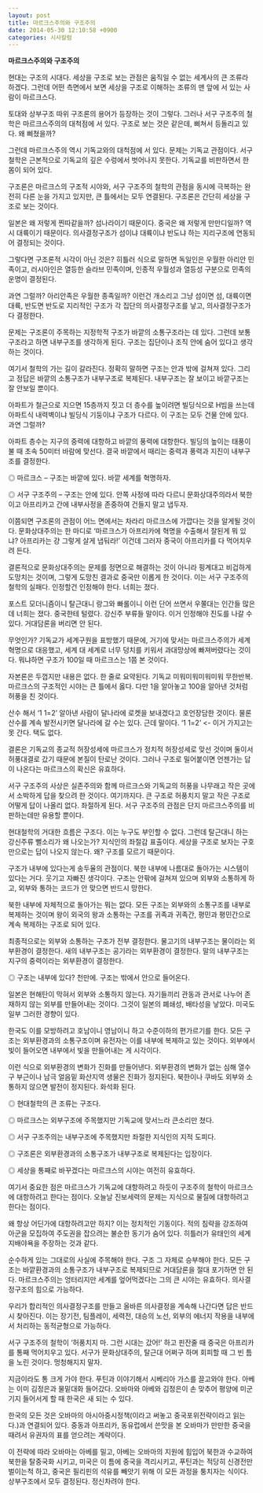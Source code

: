 ```yaml
---
layout: post
title: 마르크스주의와 구조주의
date: 2014-05-30 12:10:58 +0900
categories: 시사칼럼
---
```

**마르크스주의와 구조주의** 

  


현대는 구조의 시대다. 세상을 구조로 보는 관점은 움직일 수 없는 세계사의 큰 조류라 하겠다. 그런데 어떤 측면에서 보면 세상을 구조로 이해하는 조류의 맨 앞에 서 있는 사람이 마르크스다. 

  


토대와 상부구조 따위 구조론의 용어가 등장하는 것이 그렇다. 그러나 서구 구조주의 철학은 마르크스주의의 대척점에 서 있다. 구조로 보는 것은 같은데, 삐쳐서 등돌리고 있다. 왜 삐쳤을까? 

  


그런데 마르크스주의 역시 기독교와의 대척점에 서 있다. 문제는 기독교 관점이다. 서구철학은 근본적으로 기독교의 깊은 수렁에서 벗어나지 못한다. 기독교를 비판하면서 한 몸이 되어 있다. 

  


구조론은 마르크스의 구조적 시야와, 서구 구조주의 철학의 관점을 동시에 극복하는 완전히 다른 눈을 가지고 있지만, 큰 틀에서는 모두 연결된다. 구조론은 간단히 세상을 구조로 보는 것이다. 

  


일본은 왜 저렇게 찐따같을까? 섬나라이기 때문이다. 중국은 왜 저렇게 만만디일까? 역시 대륙이기 때문이다. 의사결정구조가 섬이냐 대륙이냐 반도냐 하는 지리구조에 연동되어 결정되는 것이다.

  


그렇다면 구조론적 시각이 아닌 것은? 히틀러 식으로 말하면 독일인은 우월한 아리안 민족이고, 러시아인은 열등한 슬라브 민족이며, 인종적 우월성과 열등성 구분으로 민족의 운명이 결정된다.

  


과연 그럴까? 아리안족은 우월한 종족일까? 이런건 개소리고 그냥 섬이면 섬, 대륙이면 대륙, 반도면 반도로 지리적인 구조가 각 집단의 의사결정구조를 낳고, 의사결정구조가 다 결정한다.

  


문제는 구조론이 주목하는 지정학적 구조가 바깥의 소통구조라는 데 있다. 그런데 보통 구조라고 하면 내부구조를 생각하게 된다. 구조는 집단이나 조직 안에 숨어 있다고 생각하는 것이다. 

  


여기서 철학의 가는 길이 갈라진다. 정확히 말하면 구조는 안과 밖에 걸쳐져 있다. 그리고 정답은 바깥의 소통구조가 내부구조로 복제된다. 내부구조는 잘 보이고 바깥구조는 잘 안보일 뿐이다.

  


아파트가 철근으로 지으면 15층까지 짓고 더 층수를 높이려면 빌딩식으로 H빔을 쓰는데 아파트식 내력벽이냐 빌딩식 기둥이냐 구조가 다르다. 이 구조는 모두 건물 안에 있다. 과연 그럴까?

  


아파트 층수는 지구의 중력에 대항하고 바깥의 풍력에 대항한다. 빌딩의 높이는 태풍이 불 때 초속 50미터 바람에 맞선다. 결국 바깥에서 때리는 중력과 풍력과 지진이 내부구조를 결정한다.

  


◎ 마르크스 – 구조는 바깥에 있다. 바깥 세계를 혁명하자.

◎ 서구 구조주의 – 구조는 안에 있다. 안쪽 사정에 따라 다르니 문화상대주의라서 북한이고 아프리카고 간에 내부사정을 존중하여 건들지 말고 냅두자. 

  


이쯤되면 구조론의 관점이 어느 면에서는 차라리 마르크스에 가깝다는 것을 알게될 것이다. 문화상대주의는 한 마디로 ‘마르크스가 아프리카에 혁명을 수출해서 잘된게 뭐 있냐? 아프리카는 걍 그렇게 살게 냅둬라!’ 이건데 그러자 중국이 아프리카를 다 먹어치우려 든다.

  


결론적으로 문화상대주의는 문제를 정면으로 해결하는 것이 아니라 핑계대고 비겁하게 도망치는 것이며, 그렇게 도망친 결과로 중국만 이롭게 한 것이다. 이는 서구 구조주의 철학의 실패다. 인정할건 인정해야 한다. 너희는 졌다. 

  


포스트 모더니즘이니 탈근대니 랑그와 빠롤이니 이런 단어 쓰면서 우쭐대는 인간들 많은데 너희는 졌다. 중국한테 털렸다. 강신주 부류들 말이다. 이거 인정해야 진도를 나갈 수 있다. 거대담론을 버리면 안 된다. 

  


무엇인가? 기독교가 세계구원을 표방했기 때문에, 거기에 맞서는 마르크스주의가 세계혁명으로 대응했고, 세계 대 세계로 너무 덩치를 키워서 과대망상에 빠져버렸다는 것이다. 뭐냐하면 구조가 100일 때 마르크스는 1쯤 본 것이다. 

  


자본론은 두껍지만 내용은 없다. 한 줄로 요약된다. 기독교 미워미워미워미워 무한반복. 마르크스의 구조적인 시야는 큰 틀에서 옳다. 다만 1을 알아놓고 100을 알아낸 것처럼 허풍을 친 것이다. 

  


산수 해서 ‘1 1=2’ 알아낸 사람이 달나라에 로켓을 보내겠다고 호언장담한 것이다. 물론 산수를 계속 발전시키면 달나라에 갈 수는 있다. 근데 말이다. ‘1 1=2’ <- 이거 가지고는 못 간다. 택도 없다. 

  


결론은 기독교의 종교적 허장성세에 마르크스가 정치적 허장성세로 맞선 것이며 둘이서 허풍대결로 갔기 때문에 본질이 탄로난 것이다. 그러나 구조로 밀어붙이면 언젠가는 답이 나온다는 마르크스의 확신은 유효하다. 

  


서구 구조주의 사상은 실존주의와 함께 마르크스와 기독교의 허풍을 나무래고 작은 곳에서 소박하게 답을 찾으려 한 것이다. 여기까지다. 큰 구조로 허풍치지 말고 작은 구조로 어떻게 답이 나올리 없다. 좌절하게 된다. 서구 구조주의 관점은 단지 마르크스주의를 비판하는데만 유용할 뿐이다. 

  


현대철학의 거대한 흐름은 구조다. 이는 누구도 부인할 수 없다. 그런데 탈근대니 하는 강신주류 뻘소리가 왜 나오는가? 지식인의 좌절감 표출이다. 세상을 구조로 보자는 구호만으로는 답이 나오지 않는다. 왜? 구조를 모르기 때문이다. 

  


구조가 내부에 있다는게 송두율의 관점이다. 북한 내부에 나름대로 돌아가는 시스템이 있다는 거다. 웃기고 자빠진 생각이다. 구조는 안팎에 걸쳐져 있으며 외부와 소통하게 하고, 외부와 통하는 코드가 안 맞으면 반드시 망한다. 

  


북한 내부에 자체적으로 돌아가는 뭐는 없다. 모든 구조는 외부와의 소통구조를 내부로 복제하는 것이며 왕이 외국의 왕과 소통하는 구조를 귀족과 귀족간, 평민과 평민간으로 계속 복제하는 구조로 되어 있다.

  


최종적으로는 외부와 소통하는 구조가 전부 결정한다. 물고기의 내부구조는 물이라는 외부환경이 결정한다. 새의 내부구조는 공기라는 외부환경이 결정한다. 말의 내부구조는 지구의 중력이라는 외부환경이 결정한다.

  


◎ 구조는 내부에 있다? 천만에. 구조는 밖에서 안으로 들어온다. 

  


일본은 현해탄이 막혀서 외부와 소통하지 않는다. 자기들끼리 관동과 관서로 나누어 존재하지 않는 외부를 만들어내는 것이다. 그것이 일본의 폐쇄성, 배타성을 낳았다. 미국도 일부 그러한 경향이 있다. 

  


한국도 이를 모방하려고 호남이니 영남이니 하고 수준이하의 편가르기를 한다. 모든 구조는 외부환경과의 소통구조이며 유전자는 이를 내부에 복제하고 있는 것이다. 외부에서 빛이 들어오면 내부에서 빛을 만들어내는 게 시각이다. 

  


이런 식으로 외부환경의 변화가 진화를 만들어낸다. 외부환경의 변화가 없는 심해 열수구 부근이나 남극 얼음밑 화산지역 생물은 진화가 정지된다. 북한이나 쿠바도 외부와 소통하지 않으면 발전이 정지된다. 화석화 된다. 

  


◎ 현대철학의 큰 조류는 구조다.  
      
◎ 마르크스는 외부구조에 주목했지만 기독교에 맞서느라 큰소리만 쳤다.  
      
◎ 서구 구조주의는 내부구조에 주목했지만 좌절한 지식인의 지적 도피다.  
      
◎ 구조론은 외부환경과의 소통구조가 내부구조로 복제된다는 입장이다.  
      
◎ 세상을 통째로 바꾸겠다는 마르크스의 시야는 여전히 유효하다. 

  


여기서 중요한 점은 마르크스가 기독교에 대항하려고 하듯이 구조주의 철학이 마르크스에 대항하려고 한다는 점이다. 오늘날 진보세력의 문제는 지식으로 물질에 대항하려고 한다는 점이다.

  


왜 항상 어딘가에 대항하려고만 하지? 이는 정치적인 기동이다. 적의 침략을 강조하여 아군을 모집하여 주도권을 잡으려는 불순한 동기가 숨어 있다. 히틀러가 유태인의 세계지배야욕을 주장하는 것과 같다. 

  


순수하게 있는 그대로의 사실에 주목해야 한다. 구조 그 자체로 승부해야 한다. 모든 구조는 바깥환경과의 소통구조가 내부구조로 복제되므로 거대담론을 절대 포기하면 안 된다. 마르크스주의는 엉터리지만 세계를 엎어먹겠다는 그의 큰 시야는 유효하다. 의사결정구조의 힘으로 가능하다. 

  


우리가 합리적인 의사결정구조를 만들고 올바른 의사결정을 계속해 나간다면 답은 반드시 찾아진다. 이는 장기전, 팀플레이, 세력전, 대승의 노선, 외부의 에너지 작용을 내부에서 처리하는 동적균형으로 가능하다. 

  


서구 구조주의 철학이 ‘허풍치지 마. 그런 시대는 갔어!’ 하고 핀잔줄 때 중국은 아프리카를 통째 먹어치우고 있다. 서구가 문화상대주의, 탈근대 어쩌구 하며 회피할 때 그 빈 틈을 노린 것이다. 멍청해지지 말자. 

  


지금이라도 통 크게 가야 한다. 푸틴과 이야기해서 시베리아 가스를 끌고와야 한다. 아베는 이미 김정은과 물밑대화 들어갔다. 오바마와 아베와 김정은이 손 맞추어 평양에 미군기지 들어서게 할 때 한국은 새 되는 수 있다. 

  


한국의 모든 것은 오바마의 아시아중시정책(이라고 써놓고 중국포위전략이라고 읽는다.)과 연결되어 있다. 중동과 아프리카, 동유럽에서 쓴맛을 본 오바마가 만만한 중국을 때려서 유권자의 표를 얻으려는 계략이다. 

  


이 전략에 따라 오바마는 아베를 밀고, 아베는 오바마의 지원에 힘입어 북한과 수교하여 북한을 탈중국화 시키고, 미국은 이 틈에 중국을 격리시키고, 푸틴과는 적당히 신경전만 벌이는척 하고, 중국은 필리핀의 석유를 빼앗기 위해 이 모든 과정을 퉁치자는 식이다. 상부구조에서 모두 결정된다. 정신차려야 한다.